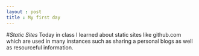 ```yaml
---
layout : post
title : My first day
---
```


#*Static Sites*
Today in class I learned about static sites like github.com which are used in many instances such as sharing a personal blogs as
well as resourceful information.
